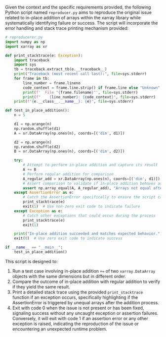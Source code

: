 Given the context and the specific requirements provided, the following Python script named `reproducer.py` aims to reproduce the original issue related to in-place addition of arrays within the xarray library while systematically identifying failure or success. The script will incorporate the error handling and stack trace printing mechanism provided:

```python
# reproducerer.py
import numpy as np
import xarray as xr

def print_stacktrace(e: Exception):
    import traceback
    import sys
    tb = traceback.extract_tb(e.__traceback__)
    print("Traceback (most recent call last):", file=sys.stderr)
    for frame in tb:
        line_number = frame.lineno
        code_context = frame.line.strip() if frame.line else "Unknown"
        print(f'  File "{frame.filename}"', file=sys.stderr)
        print(f"    {line_number}: {code_context}", file=sys.stderr)
    print(f"{e.__class__.__name__}: {e}", file=sys.stderr)

def test_in_place_addition():
    n = 5

    d1 = np.arange(n)
    np.random.shuffle(d1)
    A = xr.DataArray(np.ones(n), coords=[('dim', d1)])

    d2 = np.arange(n)
    np.random.shuffle(d2)
    B = xr.DataArray(np.ones(n), coords=[('dim', d2)])

    try:
        # Attempt to perform in-place addition and capture its result
        A += B
        # Perform regular addition for comparison
        A_regular_add = xr.DataArray(np.ones(n), coords=[('dim', d1)]) + B
        # Assert comparison to validate if in-place addition behaves as expected
        assert np.array_equal(A, A_regular_add), "Arrays not equal after in-place addition"
    except AssertionError as e:
        # Catch the AssertionError specifically to ensure the script can exit with code 0 when issue is fixed
        print_stacktrace(e)
        exit(1)  # Use non-zero exit code to indicate failure
    except Exception as e:
        # Catch other exceptions that could occur during the process
        print_stacktrace(e)
        exit(1)

    print("In-place addition succeeded and matches expected behavior.")
    exit(0)  # Use zero exit code to indicate success

if __name__ == "__main__":
    test_in_place_addition()
```

This script is designed to:
1. Run a test case involving in-place addition `+=` of two `xarray.DataArray` objects with the same dimensions but in different order.
2. Compare the outcome of in-place addition with regular addition to verify if they yield the same result.
3. Print a detailed stack trace using the provided `print_stacktrace` function if an exception occurs, specifically highlighting if the AssertionError is triggered by unequal arrays after the addition process.
4. Exit with code 0 when the issue is not present or has been fixed, signaling success without any uncaught exception or assertion failures. Conversely, it will exit with code 1 if an assertion error or any other exception is raised, indicating the reproduction of the issue or encountering an unexpected runtime problem.